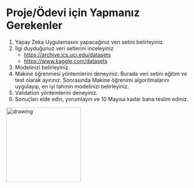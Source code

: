 # Proje/Ödevi için Yapmanız Gerekenler

1. Yapay Zeka Uygulamasını yapacağınız veri setini belirleyiniz.
2. İlgi duyduğunuz veri setlerini inceleyiniz
   - https://archive.ics.uci.edu/datasets
   - https://www.kaggle.com/datasets
3. Modelinizi belirleyiniz.
4. Makine öğrenmesi yöntemlerini deneyiniz. Burada veri setini eğitim ve test olarak ayırınız. Sonrasında Makine öğrenimi algoritmalarını uygulayıp, en iyi tahmin modelinizi belirleyiniz.
5. Validation yöntemlerini deneyiniz.
6. Sonuçları elde edin, yorumlayın ve 10 Mayısa kadar bana teslim ediniz.

<img src="https://user-images.githubusercontent.com/74038190/212748842-9fcbad5b-6173-4175-8a61-521f3dbb7514.gif" alt="drawing" width="200"/>
